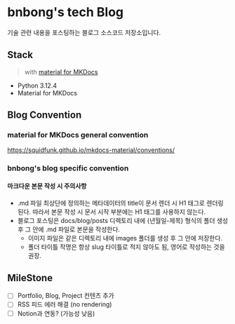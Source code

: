 # bnbong's tech Blog

기술 관련 내용을 포스팅하는 블로그 소스코드 저장소입니다.

## Stack

> with [material for MKDocs](https://squidfunk.github.io/mkdocs-material/)

- Python 3.12.4
- Material for MKDocs

## Blog Convention

### material for MKDocs general convention

https://squidfunk.github.io/mkdocs-material/conventions/

### bnbong's blog specific convention

#### 마크다운 본문 작성 시 주의사항

- .md 파일 최상단에 정의하는 메타데이터의 title이 문서 렌더 시 H1 태그로 렌더링된다.
  따라서 본문 작성 시 문서 시작 부분에는 H1 태그를 사용하지 않는다.
- 블로그 포스팅은 docs/blog/posts 디렉토리 내에 {년월일-제목} 형식의 폴더 생성 후 그 안에 .md 파일로 본문을 작성한다.
  - 이미지 파일은 같은 디렉토리 내에 images 폴더를 생성 후 그 안에 저장한다.
  - 폴더 타이틀 작명은 항상 slug 타이틀로 적지 않아도 됨, 영어로 작성하는 것을 권장.

## MileStone

- [ ] Portfolio, Blog, Project 컨텐츠 추가
- [ ] RSS 피드 에러 해결 (no rendering)
- [ ] Notion과 연동? (가능성 낮음)
